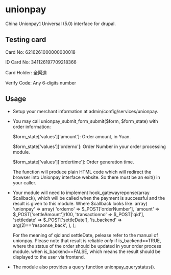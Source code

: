 unionpay
========

China Unionpay[1] Universal (5.0) interface for drupal.


Testing card
------------
Card No: 6216261000000000018

ID Card No: 341126197709218366

Card Holder: 全渠道

Verify Code: Any 6-digits number

Usage
-----
* Setup your merchant information at admin/config/services/unionpay.
* You may call unionpay_submit_form_submit($form, $form_state) with order information:

    $form_state['values']['amount']: Order amount, in Yuan.

    $form_state['values']['orderno']: Order Number in your order processing module.
    
    $form_state['values']['ordertime']: Order generation time.
    
  The function will produce plain HTML code which will redirect the browser into Unionpay interface website.
  So there must be an exit() in your caller.

* Your module will need to implement hook_gatewayreponse(array $callback), which will be called
  when the payment is successful and the result is given to this module. Where $callback looks like:
    array(
		'unionpay' => array(
			'orderno' => $_POST['orderNumber'],
			'amount' => $_POST['settleAmount']/100,
			'transactionno' => $_POST['qid'],
			'settledate' => $_POST['settleDate'],
			'is_backend' => arg(2)=='response_back',
		),
	);

  For the meaning of qid and settleDate, pelease refer to the manual of unionpay.
  Please note that result is reliable *only* if is_backend==TRUE, where the status of the order should be
  updated in your order process module. when is_backend==FALSE, which means the result should be displayed
  to the user via frontend.

* The module also provides a query function unionpay_querystatus().

[1]: https://online.unionpay.com
